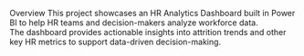 Overview
This project showcases an HR Analytics Dashboard built in Power BI to help HR teams and decision-makers analyze workforce data.  
The dashboard provides actionable insights into attrition trends and other key HR metrics to support data-driven decision-making.  
